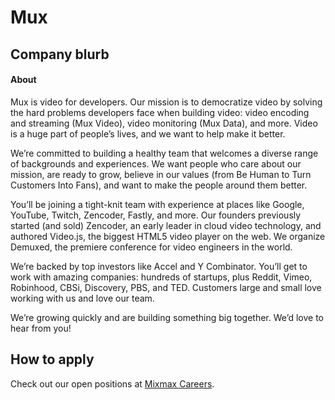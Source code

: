 # Mux

## Company blurb

#### About

Mux is video for developers. Our mission is to democratize video by solving the hard problems developers face when building video: video encoding and streaming (Mux Video), video monitoring (Mux Data), and more. Video is a huge part of people’s lives, and we want to help make it better.

We’re committed to building a healthy team that welcomes a diverse range of backgrounds and experiences. We want people who care about our mission, are ready to grow, believe in our values (from Be Human to Turn Customers Into Fans), and want to make the people around them better.

You’ll be joining a tight-knit team with experience at places like Google, YouTube, Twitch, Zencoder, Fastly, and more. Our founders previously started (and sold) Zencoder, an early leader in cloud video technology, and authored Video.js, the biggest HTML5 video player on the web. We organize Demuxed, the premiere conference for video engineers in the world. 

We’re backed by top investors like Accel and Y Combinator. You’ll get to work with amazing companies: hundreds of startups, plus Reddit, Vimeo, Robinhood, CBSi, Discovery, PBS, and TED. Customers large and small love working with us and love our team.

We’re growing quickly and are building something big together. We’d love to hear from you!

## How to apply

Check out our open positions at [Mixmax Careers](https://mux.com/jobs).
